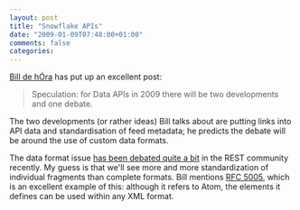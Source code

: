```yaml
---
layout: post
title: "Snowflake APIs"
date: "2009-01-09T07:48:00+01:00"
comments: false
categories: 
---
```


<p><a href="http://www.dehora.net/journal/2009/01/09/snowflake-apis/">Bill de hÓra</a> has put up an excellent post:</p>

<blockquote>
<p>Speculation: for Data APIs in 2009 there will be two developments and one debate.</p>
</blockquote>

<p>The two developments (or rather ideas) Bill talks about are putting links into API data and standardisation of feed metadata; he predicts the debate will be around the use of custom data formats.</p>

<p>The data format issue <a href="http://tech.groups.yahoo.com/group/rest-discuss/message/11734">has been debated quite a bit</a> in the REST community recently. My guess is that we'll see more and more standardization of individual fragments than complete formats. Bill mentions <a href="http://www.ietf.org/rfc/rfc5005.txt">RFC 5005</a>, which is an excellent example of this: although it refers to Atom, the elements it defines can be used within any XML format.</p>


